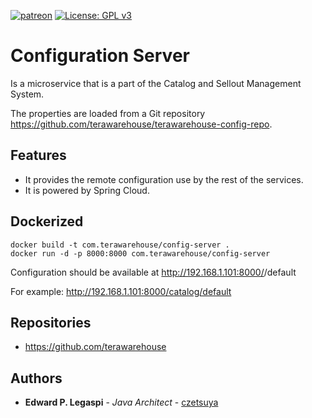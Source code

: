 [![patreon](https://c5.patreon.com/external/logo/become_a_patron_button.png)](https://www.patreon.com/bePatron?u=12280211)
[![License: GPL v3](https://img.shields.io/badge/License-GPLv3-blue.svg)](https://www.gnu.org/licenses/gpl-3.0)

# Configuration Server

Is a microservice that is a part of the Catalog and Sellout Management System.

The properties are loaded from a Git repository https://github.com/terawarehouse/terawarehouse-config-repo.

## Features

 - It provides the remote configuration use by the rest of the services.
 - It is powered by Spring Cloud.
 
## Dockerized

```
docker build -t com.terawarehouse/config-server .
docker run -d -p 8000:8000 com.terawarehouse/config-server
```

Configuration should be available at http://192.168.1.101:8000/<propertyFile>/default

For example: http://192.168.1.101:8000/catalog/default
 
## Repositories

 - https://github.com/terawarehouse
 
## Authors

 * **Edward P. Legaspi** - *Java Architect* - [czetsuya](https://github.com/czetsuya)
